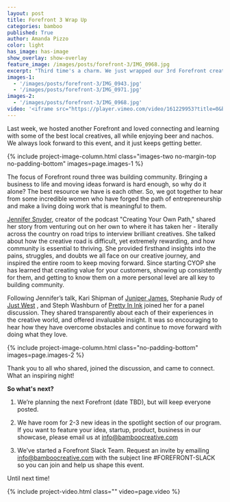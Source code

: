 ```yaml
---
layout: post
title: Forefront 3 Wrap Up
categories: bamboo
published: True
author: Amanda Pizzo
color: light
has_image: has-image
show_overlay: show-overlay
feature_image: /images/posts/forefront-3/IMG_0968.jpg
excerpt: "Third time's a charm. We just wrapped our 3rd Forefront creative meetup at Bamboo HQ."
images-1:
  - '/images/posts/forefront-3/IMG_0943.jpg'
  - '/images/posts/forefront-3/IMG_0971.jpg'
images-2:
  - '/images/posts/forefront-3/IMG_0968.jpg'
video: '<iframe src="https://player.vimeo.com/video/161229953?title=0&byline=0&portrait=0" width="500" height="281" frameborder="0" webkitallowfullscreen mozallowfullscreen allowfullscreen></iframe>'
---
```


Last week, we hosted another Forefront and loved connecting and learning with some of the best local creatives, all while 
enjoying beer and nachos. We always look forward to this event, and it just keeps getting better.

{% include project-image-column.html class="images-two no-margin-top no-padding-bottom" images=page.images-1 %} 

The focus of Forefront round three was building community. Bringing a business to life and moving ideas forward is hard 
enough, so why do it alone? The best resource we have is each other. So, we got together to hear from some incredible 
women who have forged the path of entrepreneurship and make a living doing work that is meaningful to them.

[Jennifer Snyder](http://www.jenniferesnyder.com), creator of the podcast "Creating Your Own Path," shared her story from 
venturing out on her own to where it has taken her - literally across the country on road trips to interview brilliant 
creatives. She talked about how the creative road is difficult, yet extremely rewarding, and how community is essential 
to thriving. She provided firsthand insights into the pains, struggles, and doubts we all face on our creative journey, 
and inspired the entire room to keep moving forward. Since starting CYOP she has learned that creating value for your 
customers, showing up consistently for them, and getting to know them on a more personal level are all key to building 
community.

Following Jennifer’s talk, Kari Shipman of [Juniper James](http://juniperjames.com), Stephanie Rudy of [Just West](http://www.justwestco.com) 
, and Steph Washburn of [Pretty In Ink](http://www.prettyininktattoo.net) joined her for a 
panel discussion. They shared transparently about each of their experiences in the creative world, and offered invaluable
 insight. It was so encouraging to hear how they have overcome obstacles and continue to move forward with doing what they
  love.
  
{% include project-image-column.html class="no-padding-bottom" images=page.images-2 %} 

Thank you to all who shared, joined the discussion, and came to connect. What an inspiring night!

**So what's next?**

1. We’re planning the next Forefront (date TBD), but will keep everyone posted.

2. We have room for 2-3 new ideas in the spotlight section of our program. If you want to feature your idea, 
startup, product, business in our showcase, please email us at [info@bamboocreative.com](mailto:info@bamboocreative.com)

3. We’ve started a Forefront Slack Team. Request an invite by emailing [info@bamboocreative.com](mailto:info@bamboocreative.com?subject=#FOREFRONT-SLACK) with the subject line 
#FOREFRONT-SLACK so you can join and help us shape this event.

Until next time!

{% include project-video.html class="" video=page.video %}